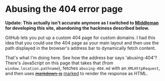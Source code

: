 Abusing the 404 error page
==========================

**Update: This actually isn't accurate anymore as I switched to [Middleman](http://middlemanapp.com/) for developing this site, abandoning the hackiness described below.**

GitHub lets you put up a custom 404 page for custom domains. I had this idea that you could use the 404 page as your main layout and then use the path displayed in the browser's address bar to dynamically fetch content.

That's what I'm doing here. See how the address bar says 'abusing-404'? There's JavaScript on this page that takes that (from `window.location.pathname`), fetches `abusing-404.md` with an `XMLHttpRequest`, and then uses <strike>[markdown-js](https://github.com/evilstreak/markdown-js)</strike> [marked](https://github.com/chjj/marked) to render the response as HTML.
